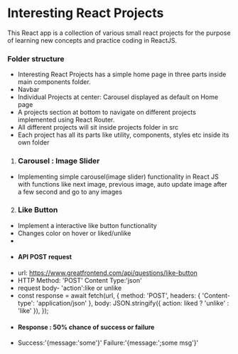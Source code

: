 # Interesting React Projects

This React app is a collection of various small react projects for the purpose of learning new concepts and practice coding in ReactJS.

### Folder structure

- Interesting React Projects has a simple home page in three parts inside main components folder.
- Navbar
- Individual Projects at center: Carousel displayed as default on Home page
- A projects section at bottom to navigate on different projects implemented using React Router.
- All different projects will sit inside projects folder in src
- Each project has all its parts like utility, components, styles etc inside its own folder

1. ### Carousel : Image Slider

- Implementing simple carousel(image slider) functionality in React JS with functions like next image, previous image, auto update image after a few second and go to any images

2. ### Like Button

- Implement a interactive like button functionality
- Changes color on hover or liked/unlike
-
- #### API POST request
- url: https://www.greatfrontend.com/api/questions/like-button
- HTTP Method: 'POST'
  Content Type:'json'
- request body- 'action':like or unlike
- const response = await fetch(url, {
  method: 'POST',
  headers: { 'Content-type': 'application/json' },
  body: JSON.stringify({ action: liked ? 'unlike' : 'like' }),
  });
- #### Response : 50% chance of success or failure
- Success:'{message:'some'}'
  Failure:'{message:';some msg'}'
